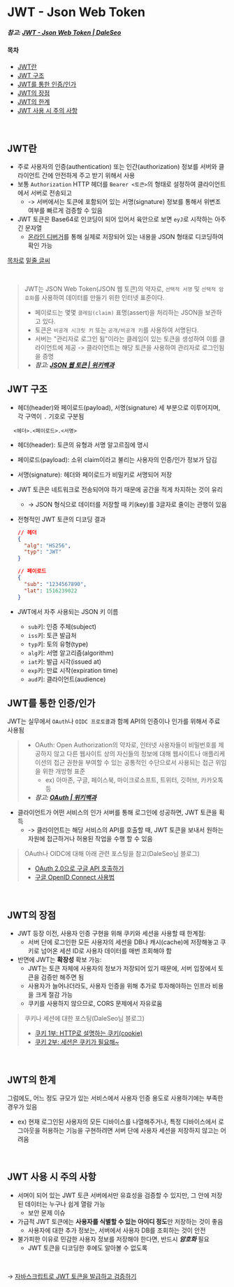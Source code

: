 # JWT - Json Web Token

***참고: [JWT - Json Web Token | DaleSeo](https://www.daleseo.com/jwt/)***

#### 목차
- [JWT란](#JWT란)
- [JWT 구조](#JWT-구조)
- [JWT를 통한 인증/인가](#JWT를-통한-인증/인가)
- [JWT의 장점](#JWT의-장점)
- [JWT의 한계](#JWT의-한계)
- [JWT 사용 시 주의 사항](#JWT-사용-시-주의-사항)

<br>


## JWT란
- 주로 사용자의 인증(authentication) 또는 인간(authorization) 정보를 서버와 클라이언트 간에 안전하게 주고 받기 위해서 사용
- 보통 `Authorization` HTTP 헤더를 `Bearer <토큰>`의 형태로 설정하여 클라이언트에서 서버로 전송되고
  - -> 서버에서는 토큰에 포함되어 있는 서명(signature) 정보를 통해서 위변조 여부를 빠르게 검증할 수 있음
- JWT 토큰은 Base64로 인코딩이 되어 있어서 육안으로 보면 `eyJ`로 시작하는 아주 긴 문자열
  - [온라인 디버거](https://jwt.io/)를 통해 실제로 저장되어 있는 내용을 JSON 형태로 디코딩하여 확인 가능

 [목차로](#목차)
<u>밑줄 글씨</u>


<br/>

>JWT는 JSON Web Token(JSON 웹 토큰)의 약자로, `선택적 서명` 및 `선택적 암호화`를 사용하여 데이터를 만들기 위한 인터넷 표준이다.
> - 페이로드는 몇몇 `클레임(claim)` 표명(assert)을 처리하는 JSON을 보관하고 있다.
> - 토큰은 `비공개 시크릿 키` 또는 `공개/비공개 키`를 사용하여 서명된다.
> - 서버는 "관리자로 로그인 됨"이라는 클레임이 있는 토큰을 생성하여 이를 클라이언트에 제공 -> 클라이언트는 해당 토큰을 사용하여 관리자로 로그인됨을 증명
> - ***참고: [JSON 웹 토큰 | 위키백과](https://ko.wikipedia.org/wiki/JSON_%EC%9B%B9_%ED%86%A0%ED%81%B0)***


## JWT 구조
- 헤더(header)와 페이로드(payload), 서명(signature) 세 부분으로 이루어지며, 각 구역이 `.` 기호로 구분됨
``` 
  <헤더>.<페이로드>.<서명>
```

  - 헤더(header): 토큰의 유형과 서명 알고르짐에 명시
  - 페이로드(payload): 소위 claim이라고 불리는 사용자의 인증/인가 정보가 담김
  - 서명(signature): 헤더와 페이로드가 비밀키로 서명되어 저장
- JWT 토큰은 네트워크로 전송되어야 하기 때문에 공간을 적게 차지하는 것이 유리
  - -> JSON 형식으로 데이터를 저장할 때 키(key)를 3글자로 줄이는 관행이 있음
- 전형적인 JWT 토큰의 디코딩 결과
  ```json
  // 헤더
  {
    "alg": "HS256",
    "typ": "JWT"
  }
  ```
  
  ```json
  // 페이로드
  {
    "sub": "1234567890",
    "lat": 1516239022
  }
  ```

- JWT에서 자주 사용되는 JSON 키 이름
  - `sub`키: 인증 주체(subject)
  - `iss`키: 토큰 발급처
  - `typ`키: 토의 유형(type)
  - `alg`키: 서명 알고리즘(algorithm)
  - `iat`키: 발급 시각(issued at)
  - `exp`키: 만료 시작(expiration time)
  - `aud`키: 클라이언트(audience)

 ## JWT를 통한 인증/인가
 JWT는 실무에서 `OAuth`나 `OIDC 프로토콜`과 함께 API의 인증이나 인가를 위해서 주료 사용됨
  > - OAuth: Open Authorization의 약자로, 인터넷 사용자들이 비밀번호를 제공하지 않고 다른 웹사이트 상의 자신들의 정보에 대해 웹사이트나 애플리케이션의 접근 권한을 부여할 수 있는 공통적인 수단으로서 사용되는 접근 위임을 위한 개방형 표준
  >   - ex) 아마존, 구글, 페이스북, 마이크로소프트, 트위터, 깃허브, 카카오톡 등
  > - ***참고: [OAuth | 위키백과](https://ko.wikipedia.org/wiki/OAuth)***
 
 - 클라이언트가 어떤 서비스의 인가 서버를 통해 로그인에 성공하면, JWT 토큰을 획득
   - -> 클라이언트는 해당 서비스의 API를 호출할 때, JWT 토큰을 보내서 원하는 자원에 접근하거나 허용된 작업을 수행 할 수 있음

>OAuth나 OIDC에 대해 아래 관련 포스팅을 참고(DaleSeo님 블로그)
> - [OAuth 2.0으로 구글 API 호출하기](https://www.daleseo.com/google-oauth/)
> - [구글 OpenID Connect 사용법](https://www.daleseo.com/google-oidc/)

<br/>

## JWT의 장점
- JWT 등장 이전, 사용자 인증 구현을 위해 쿠키와 세션을 사용할 때 한계점:
  - 서버 단에 로그인한 모든 사용자의 세션을 DB나 캐시(cache)에 저장해놓고 쿠키로 넘어온 세션 ID로 사용자 데이터를 매번 조회해야 함
- 반면에 JWT는 **확장성** 확보 가능:
  - JWT는 토큰 자체에 사용자의 정보가 저장되어 있기 때문에, 서버 입장에서 토큰을 검증만 해주면 됨
  - 사용자가 늘어나더라도, 사용자 인증을 위해 추가로 투자해야하는 인프라 비용을 크게 절감 가능
  - 쿠키를 사용하지 않으므로, CORS 문제에서 자유로움

 > 쿠키나 세션에 대한 포스팅(DaleSeo님 블로그)
 > - [쿠키 1부: HTTP로 설명하는 쿠키(cookie)](https://www.daleseo.com/http-cookies/)
 > - [쿠키 2부: 세션은 쿠키가 필요해~](https://www.daleseo.com/http-session/)


<br/>

## JWT의 한계
그럼에도, 어느 정도 규모가 있는 서비스에서 사용자 인증 용도로 사용하기에는 부족한 경우가 있음
- ex) 현재 로그인된 사용자의 모든 디바이스를 나열해주거나, 특정 디바이스에서 로그아웃을 허용하는 기능을 구현하려면 서버 단에 사용자 세션을 저장하지 않고는 어려움

<br/>

## JWT 사용 시 주의 사항
- 서며이 되어 있는 JWT 토큰 서버에서만 유효성을 검증할 수 있지만, 그 안에 저장된 데이터는 누구나 쉽게 열람 가능
  - 보안 문제 이슈
- 가급적 JWT 토큰에는 **사용자를 식별할 수 있는 아이디 정도**만 저장하는 것이 좋음
  - 사용자에 대한 추가 정보는, 서버에서 사용자 DB를 조회하는 것이 안전
- 불가피한 이유로 민감한 사용자 정보를 저장해야 한다면, 반드시 ***암호화***  필요
  - JWT 토큰을 디코딩한 후에도 알아볼 수 없도록

<br>

→ [자바스크립트로 JWT 토큰을 발급하고 검증하기](https://www.daleseo.com/js-jwt/)


